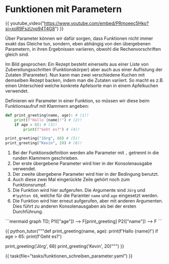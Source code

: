 # Funktionen mit Parametern

{{ youtube_video("https://www.youtube.com/embed/PRmoeec5Hko?si=xoR9FszUvp94T4G8") }}

Über Parameter können wir dafür sorgen, dass Funktionen nicht immer exakt das Gleiche tun, sondern, eben abhängig von 
den übergebenen Parametern, in ihren Ergebnissen variieren, obwohl die Rechenvorschriften gleich sind.

Im Bild gesprochen: Ein Rezept besteht einerseits aus einer Liste von Zubereitungsschritten (Funktionskörper)
aber auch aus einer Auflistung der Zutaten (Parameter). Nun kann man zwei verschiedene Kuchen mit demselben Rezept 
backen, indem man die Zutaten variiert. So macht es z.B. einen Unterschied welche konkrete Apfelsorte man in einem
Apfelkuchen verwendet.

Definieren wir Parameter in einer Funktion, so müssen wir diese beim Funktionsaufruf mit Klammern angeben:

<div class="grid" markdown>
<div markdown>

```python
def print_greeting(name, age): # (1)!
    print(f"Hallo {name}!") # (2)!
    if age > 65: # (3)!
        print(f"Geht es?") # (4)! 

print_greeting("Jörg", 68) # (5)!
print_greeting("Kevin", 20) # (6)!
```

1. Bei der Funktionsdefinition werden alle Parameter mit `,` getrennt in die runden Klammern geschrieben.
2. Der erste übergebene Parameter wird hier in der Konsolenausgabe verwendet.
3. Der zweite übergebene Parameter wird hier in der Bedingung benutzt.
4. Auch diese zwei Mal eingerückte Zeile gehört noch zum Funktionsrumpf.
5. Die Funktion wird hier aufgerufen. Die Argumente sind `Jörg` und `#!pyhton 68`, welche für die Paramter `name` und `age` eingesetzt werden.
6. Die Funktion wird hier erneut aufgerufen, aber mit anderen Argumenten. Dies führt zu anderen Konsolenausgaben als bei der ersten Durchführung. 

</div>

<div markdown>
```mermaid
graph TD;
    P1(["age"]) --> F[print_greeting]
    P2(["name"]) --> F
```
</div>
</div>

{{ python_tutor("""def print_greeting(name, age):
    print(f'Hallo {name}!')
    if age > 65:
        print(f'Geht es?') 

print_greeting('Jörg', 68)
print_greeting('Kevin', 20)""") }}

{{ task(file="tasks/funktionen_schreiben_parameter.yaml") }}
